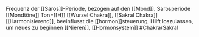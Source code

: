 Frequenz der [[Saros]]-Periode, bezogen auf den [[Mond]].
Sarosperiode
[[Mondtöne]]
Ton=[[H]]
[[Wurzel Chakra]], [[Sakral Chakra]]
[[Harmonisierend]], beeinflusst die [[hormon]]steuerung, Hilft loszulassen, um neues zu beginnen
[[Nieren]], [[Hormonsystem]]
#Chakra/Sakral